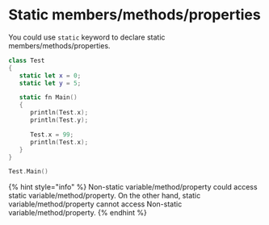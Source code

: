 # Static members/methods/properties

You could use `static` keyword to declare static members/methods/properties.

```swift
class Test
{
   static let x = 0;
   static let y = 5;

   static fn Main()
   {
      println(Test.x);
      println(Test.y);

      Test.x = 99;
      println(Test.x);
   }
}

Test.Main()
```

{% hint style="info" %}
 Non-static variable/method/property could access static variable/method/property. On the other hand, static variable/method/property cannot access Non-static variable/method/property.
{% endhint %}


